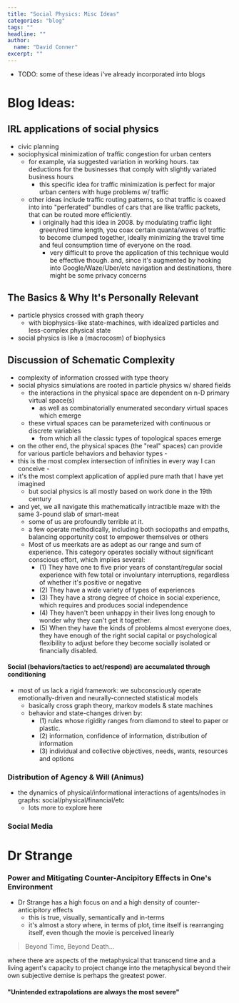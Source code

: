 ```yaml
---
title: "Social Physics: Misc Ideas"
categories: "blog"
tags: ""
headline: ""
author:
  name: "David Conner"
excerpt: ""
---
```


- TODO: some of these ideas i've already incorporated into blogs


# Blog Ideas:


## IRL applications of social physics

- civic planning
- sociophysical minimization of traffic congestion for urban centers
  - for example, via suggested variation in working hours. tax
    deductions for the businesses that comply with slightly variated
    business hours
    - this specific idea for traffic minimization is perfect for major
      urban centers with huge problems w/ traffic
  - other ideas include traffic routing patterns, so that traffic is
    coaxed into into "perferated" bundles of cars that are like
    traffic packets, that can be routed more efficiently.
    - i originally had this idea in 2008. by modulating traffic light
      green/red time length, you coax certain quanta/waves of traffic
      to become clumped together, ideally minimizing the travel time
      and feul consumption time of everyone on the road.
      - very difficult to prove the application of this technique
        would be effective though. and, since it's augmented by
        hooking into Google/Waze/Uber/etc navigation and destinations,
        there might be some privacy concerns

## The Basics & Why It's Personally Relevant

- particle physics crossed with graph theory
  - with biophysics-like state-machines, with idealized particles and
    less-complex physical state
- social physics is like a (macrocosm) of biophysics




## Discussion of Schematic Complexity

- complexity of information crossed with type theory
- social physics simulations are rooted in particle physics w/ shared
  fields
  - the interactions in the physical space are dependent on n-D
    primary virtual space(s)
    - as well as combinatorially enumerated secondary virtual spaces
      which emerge
  - these virtual spaces can be parameterized with continuous or
    discrete variables
    - from which all the classic types of topological spaces emerge
- on the other end, the physical spaces (the "real" spaces) can
  provide for various particle behaviors and behavior types -
- this is the most complex intersection of infinities in every way I
  can conceive -
- it's the most complext application of applied pure math that I have
  yet imagined
  - but social physics is all mostly based on work done in the 19th
    century
- and yet, we all navigate this mathematically intractible maze with
  the same 3-pound slab of smart-meat
  - some of us are profoundly terrible at it.
  - a few operate methodically, including both sociopaths and empaths,
    balancing opportunity cost to empower themselves or others
  - Most of us meerkats are as adept as our range and sum of
    experience. This category operates socially without significant
    conscious effort, which implies several:
    - (1) They have one to five prior years of constant/regular social
      experience with few total or involuntary interruptions,
      regardless of whether it's positive or negative
    - (2) They have a wide variety of types of experiences
    - (3) They have a strong degree of choice in social experience,
      which requires and produces social independence
    - (4) They haven't been unhappy in their lives long enough to wonder
      why they can't get it together.
    - (5) When they have the kinds of problems almost everyone does,
      they have enough of the right social capital or psychological
      flexibility to adjust before they become socially isolated or
      financially disabled.

#### Social (behaviors/tactics to act/respond) are accumalated through conditioning

- most of us lack a rigid framework: we subconsciously operate
  emotionally-driven and neurally-connected statistical models
    - basically cross graph theory, markov models & state machines
    - behavior and state-changes driven by:
      - (1) rules whose rigidity ranges from diamond to steel to paper
      or plastic.
      - (2) information, confidence of information, distribution of
        information
      - (3) individual and collective objectives, needs, wants,
        resources and options


### Distribution of Agency & Will (Animus)

- the dynamics of physical/informational interactions of agents/nodes
  in graphs: social/physical/financial/etc
  - lots more to explore here

### Social Media


# Dr Strange

### Power and Mitigating Counter-Ancipitory Effects in One's Environment

- Dr Strange has a high focus on and a high density of
  counter-anticipitory effects
  - this is true, visually, semantically and in-terms
  - it's almost a story where, in terms of plot, time itself is
    rearranging itself, even though the movie is perceived linearly

> Beyond Time, Beyond Death...

where there are aspects of the metaphysical that transcend time and a
living agent's capacity to project change into the metaphysical beyond
their own subjective demise is perhaps the greatest power.

#### "Unintended extrapolations are always the most severe"
